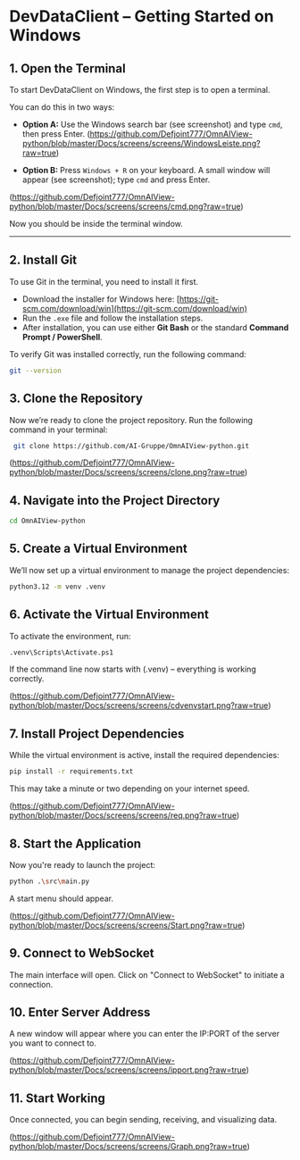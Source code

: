 
# DevDataClient – Getting Started on Windows


## 1. Open the Terminal

To start DevDataClient on Windows, the first step is to open a terminal.

You can do this in two ways:

- **Option A:** Use the Windows search bar (see screenshot) and type `cmd`, then press Enter.
(https://github.com/Defjoint777/OmnAIView-python/blob/master/Docs/screens/screens/WindowsLeiste.png?raw=true)

- **Option B:** Press `Windows + R` on your keyboard. A small window will appear (see screenshot); type `cmd` and press Enter.

(https://github.com/Defjoint777/OmnAIView-python/blob/master/Docs/screens/screens/cmd.png?raw=true)

Now you should be inside the terminal window.

---

## 2. Install Git

To use Git in the terminal, you need to install it first.

- Download the installer for Windows here: [https://git-scm.com/download/win](https://git-scm.com/download/win)
- Run the `.exe` file and follow the installation steps.
- After installation, you can use either **Git Bash** or the standard **Command Prompt / PowerShell**.

To verify Git was installed correctly, run the following command:

```bash
git --version
```
## 3. Clone the Repository

Now we’re ready to clone the project repository. Run the following command in your terminal:
```bash
 git clone https://github.com/AI-Gruppe/OmnAIView-python.git
```
(https://github.com/Defjoint777/OmnAIView-python/blob/master/Docs/screens/screens/clone.png?raw=true)

## 4. Navigate into the Project Directory

```bash
cd OmnAIView-python
```

## 5. Create a Virtual Environment

We’ll now set up a virtual environment to manage the project dependencies:

```bash 
python3.12 -m venv .venv
```

## 6. Activate the Virtual Environment

To activate the environment, run:

```bash
.venv\Scripts\Activate.ps1
```
If the command line now starts with (.venv) – everything is working correctly.

(https://github.com/Defjoint777/OmnAIView-python/blob/master/Docs/screens/screens/cdvenvstart.png?raw=true)

## 7. Install Project Dependencies

While the virtual environment is active, install the required dependencies:

```bash
pip install -r requirements.txt
```
This may take a minute or two depending on your internet speed.

(https://github.com/Defjoint777/OmnAIView-python/blob/master/Docs/screens/screens/req.png?raw=true)

## 8. Start the Application

Now you're ready to launch the project:


```bash
python .\src\main.py
```
A start menu should appear.

(https://github.com/Defjoint777/OmnAIView-python/blob/master/Docs/screens/screens/Start.png?raw=true)

## 9. Connect to WebSocket

The main interface will open. Click on "Connect to WebSocket" to initiate a connection.

## 10. Enter Server Address

A new window will appear where you can enter the IP:PORT of the server you want to connect to.

(https://github.com/Defjoint777/OmnAIView-python/blob/master/Docs/screens/screens/ipport.png?raw=true)

## 11. Start Working

Once connected, you can begin sending, receiving, and visualizing data.

(https://github.com/Defjoint777/OmnAIView-python/blob/master/Docs/screens/screens/Graph.png?raw=true)

